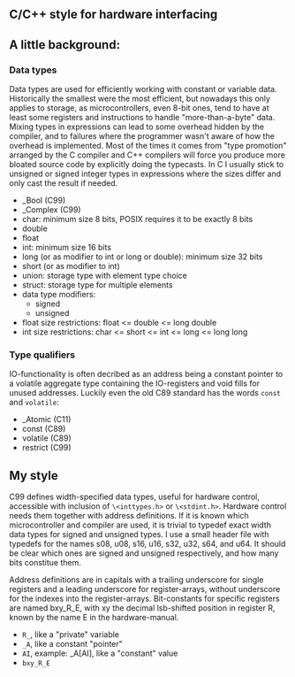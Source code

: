C/C++ style for hardware interfacing
---
## A little background:
### Data types
Data types are used for efficiently working with constant or variable data.
Historically the smallest were the most efficient, but nowadays this only
applies to storage, as microcontrollers, even 8-bit ones, tend to have at
least some registers and instructions to handle "more-than-a-byte" data.
Mixing types in expressions can lead to some overhead hidden by the compiler,
and to failures where the programmer wasn't aware of how the overhead is
implemented. Most of the times it comes from "type promotion" arranged by
the C compiler and C++ compilers will force you produce more bloated source
code by explicitly doing the typecasts.
In C I usually stick to unsigned or signed integer types in expressions
where the sizes differ and only cast the result if needed.
- _Bool (C99)
- _Complex (C99)
- char: minimum size 8 bits, POSIX requires it to be exactly 8 bits
- double
- float
- int: minimum size 16 bits
- long (or as modifier to int or long or double): minimum size 32 bits
- short (or as modifier to int)
- union: storage type with element type choice
- struct: storage type for multiple elements
- data type modifiers:
  - signed
  - unsigned
- float size restrictions: float <= double <= long double
- int size restrictions: char <= short <= int <= long <= long long

### Type qualifiers
IO-functionality is often decribed as an address being a
constant pointer to a volatile aggregate type
containing the IO-registers and void fills for unused addresses.
Luckily even the old C89 standard has the words `const` and `volatile`:
- _Atomic (C11)
- const (C89)
- volatile (C89)
- restrict (C99)

## My style
C99 defines width-specified data types, useful for hardware control, accessible
with inclusion of `\<inttypes.h>` or `\<stdint.h>`. Hardware control needs them together with address definitions. If it is known which microcontroller and
compiler are used, it is trivial to typedef exact width data types for signed
and unsigned types. I use a small header file with typedefs for the names
s08, u08, s16, u16, s32, u32, s64, and u64. It should be clear which ones
are signed and unsigned respectively, and how many bits constitue them.

Address definitions are in capitals with a trailing underscore for single 
registers and a leading underscore for register-arrays, without underscore
for the indexes into the register-arrays. Bit-constants for specific
registers are named bxy_R_E, with xy the decimal lsb-shifted position in
register R, known by the name E in the hardware-manual.
- `R_`, like a "private" variable
- `_A`, like a constant "pointer"
- `AI`, example: _A[AI], like a "constant" value
- `bxy_R_E`
